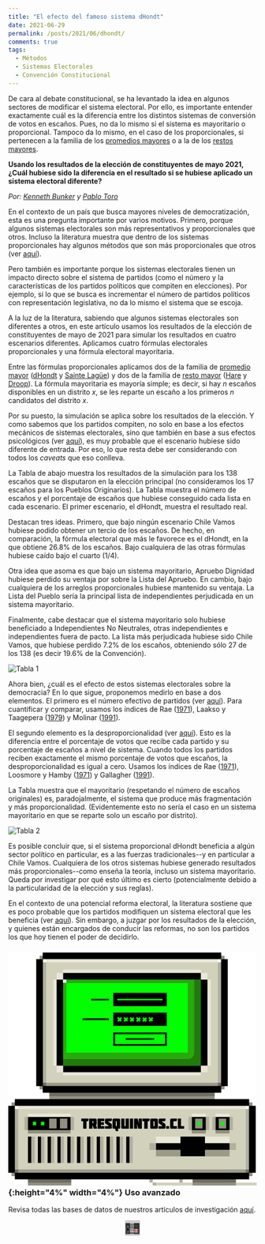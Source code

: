 ```yaml
---
title: "El efecto del famoso sistema dHondt"
date: 2021-06-29
permalink: /posts/2021/06/dhondt/
comments: true
tags:
  - Métodos
  - Sistemas Electorales
  - Convención Constitucional
---
```



De cara al debate constitucional, se ha levantado la idea en algunos sectores de modificar el sistema electoral. Por ello, es importante entender exactamente cuál es la diferencia entre los distintos sistemas de conversión de votos en escaños. Pues, no da lo mismo si el sistema es mayoritario o proporcional. Tampoco da lo mismo, en el caso de los proporcionales, si pertenecen a la familia de los [promedios mayores](https://en.wikipedia.org/wiki/Highest_averages_method) o a la de los [restos mayores](https://en.wikipedia.org/wiki/Largest_remainder_method).

**Usando los resultados de la elección de constituyentes de mayo 2021, ¿Cuál hubiese sido la diferencia en el resultado si se hubiese aplicado un sistema electoral diferente?**

*Por: [Kenneth Bunker](https://twitter.com/kennethbunker) y [Pablo Toro](https://twitter.com/pablotoro_)*

En el contexto de un país que busca mayores niveles de democratización, esta es una pregunta importante por varios motivos. Primero, porque algunos sistemas electorales son más representativos y proporcionales que otros. Incluso la literatura muestra que dentro de los sistemas proporcionales hay algunos métodos que son más proporcionales que otros (ver [aquí](https://www.jstor.org/stable/25791620)).

Pero también es importante porque los sistemas electorales tienen un impacto directo sobre el sistema de partidos (como el número y la características de los partidos políticos que compiten en elecciones). Por ejemplo, si lo que se busca es incrementar el número de partidos políticos con representación legislativa, no da lo mismo el sistema que se escoja.

A la luz de la literatura, sabiendo que algunos sistemas electorales son diferentes a otros, en este artículo usamos los resultados de la elección de constituyentes de mayo de 2021 para simular los resultados en cuatro escenarios diferentes. Aplicamos cuatro fórmulas electorales proporcionales y una fórmula electoral mayoritaria.

Entre las fórmulas proporcionales aplicamos dos de la familia de [promedio mayor](https://en.wikipedia.org/wiki/Highest_averages_method) ([dHondt](https://en.wikipedia.org/wiki/D%27Hondt_method) y [Sainte Lagüe](https://en.wikipedia.org/wiki/Webster/Sainte-Lagu%C3%AB_method)) y dos de la familia de [resto mayor](https://en.wikipedia.org/wiki/Largest_remainder_method) ([Hare](https://en.wikipedia.org/wiki/Hare_quota) y [Droop](https://en.wikipedia.org/wiki/Droop_quota)). La fórmula mayoritaria es mayoría simple; es decir, si hay *n* escaños disponibles en un distrito *x*, se les reparte un escaño a los primeros *n* candidatos del distrito *x*.

Por su puesto, la simulación se aplica sobre los resultados de la elección. Y como sabemos que los partidos compiten, no solo en base a los efectos mecánicos de sistemas electorales, sino que también en base a sus efectos psicológicos (ver [aquí](https://www.sciencedirect.com/science/article/abs/pii/S0261379403000209)), es muy probable que el escenario hubiese sido diferente de entrada. Por eso, lo que resta debe ser considerando con todos los *caveats* que eso conlleva.

La Tabla de abajo muestra los resultados de la simulación para los 138 escaños que se disputaron en la elección principal (no consideramos los 17 escaños para los Pueblos Originarios). La Tabla muestra el número de escaños y el porcentaje de escaños que hubiese conseguido cada lista en cada escenario. El primer escenario, el dHondt, muestra el resultado real.

Destacan tres ideas. Primero, que bajo ningún escenario Chile Vamos hubiese podido obtener un tercio de los escaños. De hecho, en comparación, la fórmula electoral que más le favorece es el dHondt, en la que obtiene 26.8% de los escaños. Bajo cualquiera de las otras fórmulas hubiese caído bajo el cuarto (1/4).

Otra idea que asoma es que bajo un sistema mayoritario, Apruebo Dignidad hubiese perdido su ventaja por sobre la Lista del Apruebo. En cambio, bajo cualquiera de los arreglos proporcionales hubiese mantenido su ventaja. La Lista del Pueblo sería la principal lista de independientes perjudicada en un sistema mayoritario.

Finalmente, cabe destacar que el sistema mayoritario solo hubiese beneficiado a Independientes No Neutrales, otras independientes e independientes fuera de pacto. La lista más perjudicada hubiese sido Chile Vamos, que hubiese perdido 7.2% de los escaños, obteniendo sólo 27 de los 138 (es decir 19.6% de la Convención).


![Tabla 1](https://user-images.githubusercontent.com/85262128/123466867-dab8a000-d5bd-11eb-89fa-70fa05679255.png)


Ahora bien, ¿cuál es el efecto de estos sistemas electorales sobre la democracia? En lo que sigue, proponemos medirlo en base a dos elementos. El primero es el número efectivo de partidos (ver [aquí](https://en.wikipedia.org/wiki/Effective_number_of_parties)). Para cuantificar y comparar, usamos los índices de Rae ([1971](https://www.amazon.com/-/es/Douglas-W-Rae/dp/0300015186)), Laakso y Taagepera ([1979](https://journals.sagepub.com/doi/abs/10.1177/001041407901200101?journalCode=cpsa)) y Molinar ([1991](https://www.jstor.org/stable/1963951)).

El segundo elemento es la desproporcionalidad (ver [aquí](https://en.wikipedia.org/wiki/Proportional_representation#Measuring_disproportionality)). Esto es la diferencia entre el porcentaje de votos que recibe cada partido y su porcentaje de escaños a nivel de sistema. Cuando todos los partidos reciben exactamente el mismo porcentaje de votos que escaños, la desproporcionalidad es igual a cero. Usamos los índices de Rae ([1971](https://www.amazon.com/-/es/Douglas-W-Rae/dp/0300015186)), Loosmore y Hamby ([1971](https://www.cambridge.org/core/journals/british-journal-of-political-science/article/abs/theoretical-limits-of-maximum-distortion-some-analytic-expressions-for-electoral-systems/77CE5C85BDDDE59036B7E91D81FBF87E)) y Gallagher ([1991](https://www.sciencedirect.com/science/article/abs/pii/026137949190004C?via%3Dihub)).

La Tabla muestra que el mayoritario (respetando el número de escaños originales) es, paradojalmente, el sistema que produce más fragmentación y más proporcionalidad. (Evidentemente esto no sería el caso en un sistema mayoritario en que se reparte solo un escaño por distrito).


![Tabla 2](https://user-images.githubusercontent.com/85262128/123466938-ec9a4300-d5bd-11eb-9c01-82d756b9216e.png)


Es posible concluir que, si el sistema proporcional dHondt beneficia a algún sector político en particular, es a las fuerzas tradicionales--y en particular a Chile Vamos. Cualquiera de los otros sistemas hubiese generado resultados más proporcionales--como enseña la teoría, incluso un sistema mayoritario. Queda por investigar por qué esto último es cierto (potencialmente debido a la particularidad de la elección y sus reglas).

En el contexto de una potencial reforma electoral, la literatura sostiene que es poco probable que los partidos modifiquen un sistema electoral que les beneficia (ver [aquí](https://www.annualreviews.org/doi/full/10.1146/annurev.polisci.10.072805.101608)). Sin embargo, a juzgar por los resultados de la elección, y quienes están encargados de conducir las reformas, no son los partidos los que hoy tienen el poder de decidirlo.


### ![ep](/images/pc.png){:height="4%" width="4%"} Uso avanzado

Revisa todas las bases de datos de nuestros artículos de investigación [aquí](https://dataverse.harvard.edu/dataverse/tresquintos).

<style>
.aligncenter {
    text-align: center;
}
</style>
<p class="aligncenter">
    <img src="/images/nes.png" width="30" height="30" alt="konami" />
</p>
<script src="/js/topsecret.js"></script>
